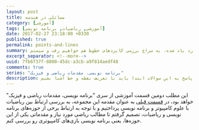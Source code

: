 ```yaml
---
layout: post
title: مسائلی در هندسه
category: [آموزشی]
tags: [آموزشی, ریاضیات, برنامه نویسی]
date: 2017-02-27 23:18:00 +0330
published: true
permalink: points-and-lines
summary: شاید وقتی برای اولین بار به برنامه نویسی بازی‌های کامپیوتری فکر کنیم احتمالا مهم‌ترین سوال برامون اینکه کامپیوتر به چه طریق همه اشیا رو در محل درستشون قرار می‌دهد؟ یا اشیا چگونه توسط کامپیوتر جابجا می‌شن؟ برای پاسخ به این سوالات ابتدا باید به سراغ تعریف نقطه و نحوه قرارگیری اشیا در فضاهای دو بعدی و سه بعدی برویم، دستگاه‌های مختصاتی را بررسی کنیم و سپس به سراغ تعریف خط و بردار بپردازیم. در این پست ضمن بررسی موارد یاد شده، به سراغ بررسی کابردهای خطوط هم خواهیم رفت و سیستم line-line collision detection را هم با هم بررسی خواهیم کرد.
excerpt_separator: <!--more--> 
uuid: 7fb6f37f-8800-45dc-a3cb-a9f814aedf48
comments: true
series: "برنامه نویسی، مقدمات ریاضی و فیزیک"
description: شاید وقتی برای اولین بار به برنامه نویسی بازی‌های کامپیوتری فکر کنیم احتمالا مهم‌ترین سوال برامون اینکه کامپیوتر به چه طریق همه اشیا رو در محل درستشون قرار می‌دهد؟ یا اشیا چگونه توسط کامپیوتر جابجا می‌شن؟ برای پاسخ به این سوالات ابتدا باید با تعریف نقطه و خط آشنا بشیم.
---
```

این مطلب دومین قسمت آموزشی از سری &quot;برنامه نویسی، مقدمات ریاضی و فیزیک&quot; خواهد بود، در [قسمت قبلی](  http://blog.kianooshnaghavi.com/:posts/relation-between-math-computer-science-programming.html) به عنوان مقدمه این مجموعه، به بررسی ارتباط بین ریاضیات با علوم کامپیوتر و برنامه نویسی پرداختیم و با توجه به ارتباط برخی از حوزه‌های برنامه نویسی و ریاضیات، تصمیم گرفتم تا مطالب ریاضی مورد نیاز و مقدماتی یکی از این حوزه‌ها، یعنی برنامه نویسی بازی‌های کامپیوتری رو بررسی کنم.
